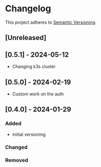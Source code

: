 # Changelog

This project adheres to [Semantic Versioning](https://semver.org/spec/v2.0.0.html).

## [Unreleased]

## [0.5.1] - 2024-05-12

- Changing k3s cluster

## [0.5.0] - 2024-02-19

- Custom work on the auth

## [0.4.0] - 2024-01-29

### Added

- Initial versioning

### Changed

### Removed
